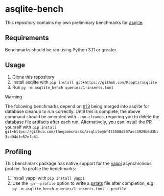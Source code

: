 # asqlite-bench

This repository contains my own preliminary benchmarks for [asqlite].

## Requirements

Benchmarks should be ran using Python 3.11 or greater.

## Usage

1. Clone this repository
2. Install asqlite with `pip install git+https://github.com/Rapptz/asqlite`
3. Run `py -m asqlite_bench queries/1-inserts.toml`

> [!WARNING]
>
> The following benchmarks depend on [#13](https://github.com/Rapptz/asqlite/pull/13)
> being merged into asqlite for database cleanup to run correctly.
> Until this is complete, the above command should be amended with `--no-cleanup`,
> requiring you to delete the database file artifacts after each run.
> Alternatively, you can install the PR yourself with
> `pip install git+https://github.com/thegamecracks/asqlite@bf435508d507aec3929b6d3bc3cd94dfe82efa81`.

## Profiling

This benchmark package has native support for the [yappi] asynchronous profiler.
To profile the benchmarks:

1. Install yappi with `pip install yappi`
2. Use the `-p/--profile` option to write a [pstats] file after completion, e.g.
   `py -m asqlite_bench queries/1-inserts.toml --profile`

[asqlite]: https://github.com/Rapptz/asqlite
[yappi]: https://github.com/sumerc/yappi
[pstats]: https://docs.python.org/3/library/profile.html#pstats.Stats
